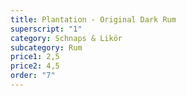 ```yaml
---
title: Plantation - Original Dark Rum
superscript: "1"
category: Schnaps & Likör
subcategory: Rum
price1: 2,5
price2: 4,5
order: "7"
---
```

